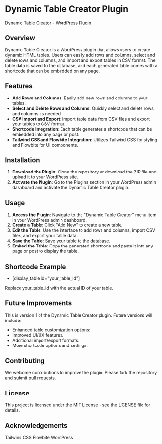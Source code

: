 # Dynamic Table Creator Plugin
 Dynamic Table Creator - WordPress Plugin

## Overview

Dynamic Table Creator is a WordPress plugin that allows users to create dynamic HTML tables. Users can easily add rows and columns, select and delete rows and columns, and import and export tables in CSV format. The table data is saved to the database, and each generated table comes with a shortcode that can be embedded on any page.

## Features

- **Add Rows and Columns**: Easily add new rows and columns to your tables.
- **Select and Delete Rows and Columns**: Quickly select and delete rows and columns as needed.
- **CSV Import and Export**: Import table data from CSV files and export your tables to CSV format.
- **Shortcode Integration**: Each table generates a shortcode that can be embedded into any page or post.
- **Tailwind CSS and Flowbite Integration**: Utilizes Tailwind CSS for styling and Flowbite for UI components.

## Installation

1. **Download the Plugin**: Clone the repository or download the ZIP file and upload it to your WordPress site.
2. **Activate the Plugin**: Go to the Plugins section in your WordPress admin dashboard and activate the Dynamic Table Creator plugin.

## Usage

1. **Access the Plugin**: Navigate to the "Dynamic Table Creator" menu item in your WordPress admin dashboard.
2. **Create a Table**: Click "Add New" to create a new table.
3. **Edit the Table**: Use the interface to add rows and columns, import CSV files, and export your table data.
4. **Save the Table**: Save your table to the database.
5. **Embed the Table**: Copy the generated shortcode and paste it into any page or post to display the table.

## Shortcode Example

- [display_table id="your_table_id"]

Replace your_table_id with the actual ID of your table.

## Future Improvements
This is version 1 of the Dynamic Table Creator plugin. Future versions will include:

- Enhanced table customization options: 
- Improved UI/UX features.
- Additional import/export formats.
- More shortcode options and settings.

## Contributing
We welcome contributions to improve the plugin. Please fork the repository and submit pull requests.

## License
This project is licensed under the MIT License - see the LICENSE file for details.

## Acknowledgements
Tailwind CSS
Flowbite
WordPress
